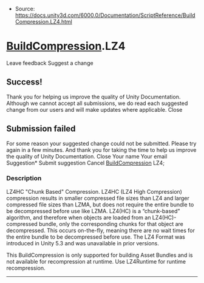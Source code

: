 * Source: https://docs.unity3d.com/6000.0/Documentation/ScriptReference/BuildCompression.LZ4.html

#  [BuildCompression](https://docs.unity3d.com/6000.0/Documentation/ScriptReference/BuildCompression.html).LZ4
Leave feedback
Suggest a change
## Success!
Thank you for helping us improve the quality of Unity Documentation. Although we cannot accept all submissions, we do read each suggested change from our users and will make updates where applicable.
Close
## Submission failed
For some reason your suggested change could not be submitted. Please <a>try again</a> in a few minutes. And thank you for taking the time to help us improve the quality of Unity Documentation.
Close
Your name Your email Suggestion* Submit suggestion
Cancel
[BuildCompression](https://docs.unity3d.com/6000.0/Documentation/ScriptReference/BuildCompression.html) LZ4; 
### Description
LZ4HC "Chunk Based" Compression.
LZ4HC (LZ4 High Compression) compression results in smaller compressed file sizes than LZ4 and larger compressed file sizes than LZMA, but does not require the entire bundle to be decompressed before use like LZMA. LZ4(HC) is a “chunk-based” algorithm, and therefore when objects are loaded from an LZ4(HC)-compressed bundle, only the corresponding chunks for that object are decompressed. This occurs on-the-fly, meaning there are no wait times for the entire bundle to be decompressed before use. The LZ4 Format was introduced in Unity 5.3 and was unavailable in prior versions.  
  
This BuildCompression is only supported for building Asset Bundles and is not available for recompression at runtime. Use LZ4Runtime for runtime recompression.
* * *
